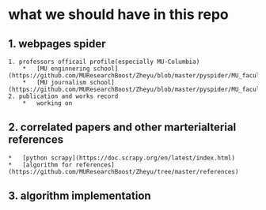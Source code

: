 # what we should have in this repo

## 1. webpages spider 
	1. professors officail profile(especially MU-Columbia)
		*	[MU enginnering school](https://github.com/MUResearchBoost/Zheyu/blob/master/pyspider/MU_faculty/MU_faculty/spiders/journalism_faculty.py)
		*	[MU journalism school](https://github.com/MUResearchBoost/Zheyu/blob/master/pyspider/MU_faculty/MU_faculty/spiders/engineering_faculty.py)
	2. publication and works record
		*	working on
## 2. correlated papers and other marterialterial references
	*	[python scrapy](https://doc.scrapy.org/en/latest/index.html) 
	*	[algorithm for references](https://github.com/MUResearchBoost/Zheyu/tree/master/references)
## 3. algorithm implementation

